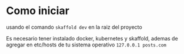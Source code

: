 # Como iniciar
usando el comando ``skaffold dev`` en la raiz del proyecto

Es necesario tener instalado docker, kubernetes y skaffold, ademas de agregar en etc/hosts de tu sistema operativo ```127.0.0.1 posts.com```
